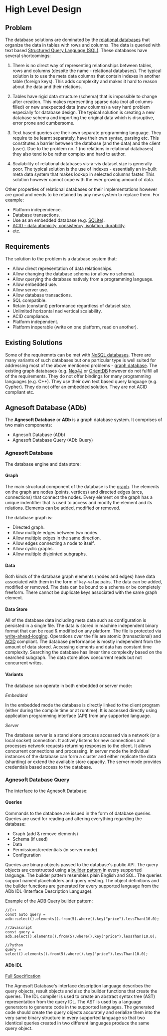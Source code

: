 # High Level Design

## Problem

The database solutions are dominated by the [relational databases](https://en.wikipedia.org/wiki/Relational_database) that organize the data in tables with rows and columns. The data is queried with text based [Structured Query Language (SQL)](https://en.wikipedia.org/wiki/SQL). These databases have several shortcomings:

1. There is no direct way of representing relationships between tables, rows and columns (despite the name - relational databases). The typical solution is to use the meta data columns that contain indexes in another table (foreign keys). This adds complexity and makes it hard to reason about the data and their relations.

2. Tables have rigid data structure (schema) that is impossible to change after creation. This makes representing sparse data (not all columns filled) or new unexpected data (new columns) a very hard problem especially for database design. The typical solution is creating a new database schema and importing the original data which is disruptive, error prone and cumbersome.

3. Text based queries are their own separate programming language. They require to be learnt separately, have their own syntax, parsing etc. This constitutes a barrier between the database (and the data) and the client (user). Due to the problem no. 1 (no relations in relational databases) they also tend to be rather complex and hard to author. 

4. Scalability of relational databases vis-à-vis dataset size is generally poor. The typical solution is the use of indexes - essentially an in-built meta data system that makes lookup in selected columns faster. This solution however cannot cope with the ever growing amount of data.

Other properties of relational databases or their implementations however are good and needs to be retained by any new system to replace them. For example:

- Platform independence.
- Database transactions.
- Use as an embedded database (e.g. [SQLite](https://www.sqlite.org/index.html)).
- [ACID - data atomicity, consistency, isolation, durability](https://en.wikipedia.org/wiki/ACID).
- etc.

## Requirements

The solution to the problem is a database system that:

- Allow direct representation of data relationships.
- Allow changing the database schema (or allow no schema).
- Allow querying the database natively from a programming language.
- Allow embedded use.
- Allow server use.
- Allow database transactions.
- SQL compatible.
- Retain (constant) performance regardless of dataset size.
- Unlimited horizontal nad vertical scalability.
- ACID compliance.
- Platform independent.
- Platform inoperable (write on one platform, read on another).

## Existing Solutions

Some of the requiremnts can be met with [NoSQL databases](https://en.wikipedia.org/wiki/NoSQL). There are many variants of such databases but one particular type is well suited for addressing most of the above mentioned problems - [graph database](https://en.wikipedia.org/wiki/Graph_database). The existing graph databases (e.g. [Neo4J](https://neo4j.com/) or [OrientDB](https://www.orientdb.org/) however do not fulfill all of the requirements. They do not offer bindings for many programming languages (e.g. C++). They use their own text based query language (e.g. Cypher). They do not offer an embedded solution. They are not ACID compliant etc.

## Agnesoft Database (ADb)

The **Agnesoft Database** or **ADb** is a graph database system. It comprises of two main components:

- Agnesoft Database (ADb)
- Agnesoft Database Query (ADb Query)

### Agnesoft Database

The database engine and data store:

#### Graph
The main structural component of the database is the [graph](https://en.wikipedia.org/wiki/Graph_database). The elements on the graph are nodes (points, vertices) and directed edges (arcs, connections) that connect the nodes. Every element on the graph has a unique indentifier that is used to access and modify the element and its relations. Elements can be added, modified or removed.

The database graph is:

- Directed graph.
- Allow multiple edges between two nodes.
- Allow multiple edges in the same direction.
- Allow edges connecting a node to itself.
- Allow cyclic graphs.
- Allow multiple disjointed subgraphs.

#### Data

Both kinds of the database graph elements (nodes and edges) have data associated with them in the form of `key-value` pairs. The data can be added, modified or removed. The data can be bound to a schema or be completely freeform. There cannot be duplicate keys associated with the same graph element.

#### Data Store

All of the database data including meta data such as configuration is persisted in a single file. The data is stored in machine independent binary format that can be read & modified on any platform. The file is protected via [write-ahead-logging](https://en.wikipedia.org/wiki/Write-ahead_logging). Operations over the file are atomic (transactional) and [ACID](https://en.wikipedia.org/wiki/ACID) compliant. The database performance is mostly independent from the amount of data stored. Accessing elements and data has constant time complexity. Searching the database has linear time complexity based on the searched subgraph. The data store allow concurrent reads but not concurrent writes.

#### Variants

The database can operate in both embedded or server mode:

*Embedded*

In the embedded mode the database is directly linked to the client program (either during the compile time or at runtime). It is accessed directly using application programming interface (API) from any supported language.

*Server*

The database server is a stand alone process accessed via a network (or a local socket) connection. It actively listens for new connections and processes network requests returning responses to the client. It allows concurrent connections and processing. In server mode the individual instances of the database can form a cluster and either replicate the data (sharding) or extend the available store capacity. The server mode provides credentials based access to the database.

### Agnesoft Database Query

The interface to the Agnesoft Database:

#### Queries

Commands to the database are issued in the form of database queries. Queries are used for reading and altering everything regarding the database:

- Graph (add & remove elements)
- Schema (if used)
- Data
- Permissions/credentials (in server mode)
- Configuration

Queries are binary objects passed to the database's public API. The query objects are constructed using a [builder pattern](https://en.wikipedia.org/wiki/Builder_pattern) in every supported language. The builder pattern resembles plain English and SQL. The queries support named placeholders and query nesting. The object definitions and the builder functions are generated for every supported language from the ADb IDL (Interface Description Language).

Example of the ADB Query builder pattern:
```
//C++
const auto query = adb::select().elements().from(5).where().key("price").lessThan(10.0);

//Javascript
const query = adb.select().elements().from(5).where().key("price").lessThan(10.0);

//Python
query = select().elements().from(5).where().key("price").lessThan(10.0);
```

#### ADb IDL

[Full Specification](documentation/design_specification_query.md)

The Agnesoft Database's interface description language describes the query objects, result objects and also the builder functions that create the queries. The IDL compiler is used to create an abstract syntax tree (AST) representation from the query IDL. The AST is used by a language generators to generate code in the supported languages. The generated code should create the query objects accurately and serialize them into the very same binary structure in every supported language so that two identical queries created in two different languages produce the same query object.
